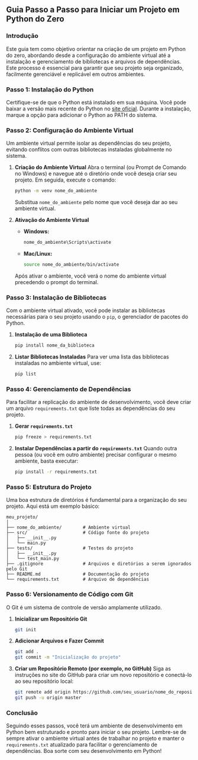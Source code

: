 ## Guia Passo a Passo para Iniciar um Projeto em Python do Zero

### Introdução
Este guia tem como objetivo orientar na criação de um projeto em Python do zero, abordando desde a configuração do ambiente virtual até a instalação e gerenciamento de bibliotecas e arquivos de dependências. Este processo é essencial para garantir que seu projeto seja organizado, facilmente gerenciável e replicável em outros ambientes.

### Passo 1: Instalação do Python
Certifique-se de que o Python está instalado em sua máquina. Você pode baixar a versão mais recente do Python no [site oficial](https://www.python.org/). Durante a instalação, marque a opção para adicionar o Python ao PATH do sistema.

### Passo 2: Configuração do Ambiente Virtual
Um ambiente virtual permite isolar as dependências do seu projeto, evitando conflitos com outras bibliotecas instaladas globalmente no sistema.

1. **Criação do Ambiente Virtual**
   Abra o terminal (ou Prompt de Comando no Windows) e navegue até o diretório onde você deseja criar seu projeto. Em seguida, execute o comando:
   ```bash
   python -m venv nome_do_ambiente
   ```
   Substitua `nome_do_ambiente` pelo nome que você deseja dar ao seu ambiente virtual.

2. **Ativação do Ambiente Virtual**
   - **Windows:**
     ```bash
     nome_do_ambiente\Scripts\activate
     ```
   - **Mac/Linux:**
     ```bash
     source nome_do_ambiente/bin/activate
     ```

   Após ativar o ambiente, você verá o nome do ambiente virtual precedendo o prompt do terminal.

### Passo 3: Instalação de Bibliotecas
Com o ambiente virtual ativado, você pode instalar as bibliotecas necessárias para o seu projeto usando o `pip`, o gerenciador de pacotes do Python.

1. **Instalação de uma Biblioteca**
   ```bash
   pip install nome_da_biblioteca
   ```

2. **Listar Bibliotecas Instaladas**
   Para ver uma lista das bibliotecas instaladas no ambiente virtual, use:
   ```bash
   pip list
   ```

### Passo 4: Gerenciamento de Dependências
Para facilitar a replicação do ambiente de desenvolvimento, você deve criar um arquivo `requirements.txt` que liste todas as dependências do seu projeto.

1. **Gerar `requirements.txt`**
   ```bash
   pip freeze > requirements.txt
   ```

2. **Instalar Dependências a partir do `requirements.txt`**
   Quando outra pessoa (ou você em outro ambiente) precisar configurar o mesmo ambiente, basta executar:
   ```bash
   pip install -r requirements.txt
   ```

### Passo 5: Estrutura do Projeto
Uma boa estrutura de diretórios é fundamental para a organização do seu projeto. Aqui está um exemplo básico:

```
meu_projeto/
│
├── nome_do_ambiente/        # Ambiente virtual
├── src/                     # Código fonte do projeto
│   ├── __init__.py
│   └── main.py
├── tests/                   # Testes do projeto
│   ├── __init__.py
│   └── test_main.py
├── .gitignore               # Arquivos e diretórios a serem ignorados pelo Git
├── README.md                # Documentação do projeto
└── requirements.txt         # Arquivo de dependências
```

### Passo 6: Versionamento de Código com Git
O Git é um sistema de controle de versão amplamente utilizado.

1. **Inicializar um Repositório Git**
   ```bash
   git init
   ```

2. **Adicionar Arquivos e Fazer Commit**
   ```bash
   git add .
   git commit -m "Inicialização do projeto"
   ```

3. **Criar um Repositório Remoto (por exemplo, no GitHub)**
   Siga as instruções no site do GitHub para criar um novo repositório e conectá-lo ao seu repositório local:
   ```bash
   git remote add origin https://github.com/seu_usuario/nome_do_repositorio.git
   git push -u origin master
   ```

### Conclusão
Seguindo esses passos, você terá um ambiente de desenvolvimento em Python bem estruturado e pronto para iniciar o seu projeto. Lembre-se de sempre ativar o ambiente virtual antes de trabalhar no projeto e manter o `requirements.txt` atualizado para facilitar o gerenciamento de dependências. Boa sorte com seu desenvolvimento em Python!
